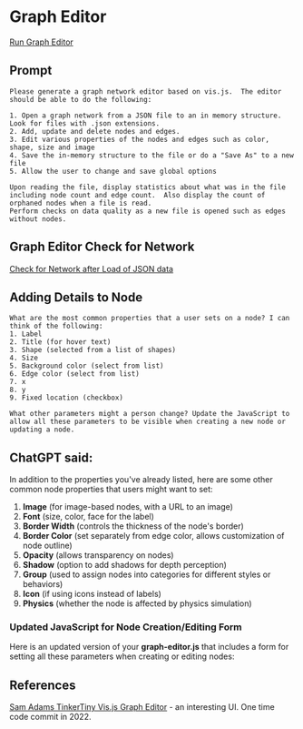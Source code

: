 # Graph Editor

[Run Graph Editor](graph-editor.html)

## Prompt

```linenums="0"
Please generate a graph network editor based on vis.js.  The editor should be able to do the following:

1. Open a graph network from a JSON file to an in memory structure.  Look for files with .json extensions.
2. Add, update and delete nodes and edges.
3. Edit various properties of the nodes and edges such as color, shape, size and image
4. Save the in-memory structure to the file or do a "Save As" to a new file
5. Allow the user to change and save global options

Upon reading the file, display statistics about what was in the file including node count and edge count.  Also display the count of orphaned nodes when a file is read.
Perform checks on data quality as a new file is opened such as edges without nodes.
```


## Graph Editor Check for Network

[Check for Network after Load of JSON data](./graph-editor-cfn.html)

## Adding Details to Node

```
What are the most common properties that a user sets on a node? I can think of the following: 
1. Label 
2. Title (for hover text) 
3. Shape (selected from a list of shapes) 
4. Size 
5. Background color (select from list) 
6. Edge color (select from list) 
7. x 
8. y 
9. Fixed location (checkbox) 

What other parameters might a person change? Update the JavaScript to allow all these parameters to be visible when creating a new node or updating a node.
```

## ChatGPT said:

In addition to the properties you've already listed, here are some other common node properties that users might want to set:

1.  **Image** (for image-based nodes, with a URL to an image)
2.  **Font** (size, color, face for the label)
3.  **Border Width** (controls the thickness of the node's border)
4.  **Border Color** (set separately from edge color, allows customization of node outline)
5.  **Opacity** (allows transparency on nodes)
6.  **Shadow** (option to add shadows for depth perception)
7.  **Group** (used to assign nodes into categories for different styles or behaviors)
8.  **Icon** (if using icons instead of labels)
9.  **Physics** (whether the node is affected by physics simulation)

### Updated JavaScript for Node Creation/Editing Form

Here is an updated version of your **graph-editor.js** that includes a form for setting all these parameters when creating or editing nodes:
## References

[Sam Adams TinkerTiny Vis.js Graph Editor](https://github.com/metacognitive-technology/tinkertiny/tree/main) - an interesting UI.  One time code commit in 2022.